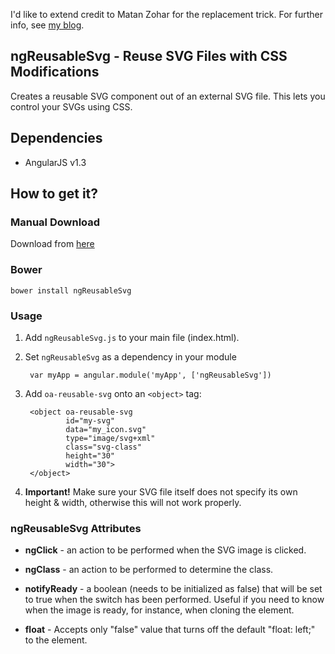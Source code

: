 I'd like to extend credit to Matan Zohar for the replacement trick. For further info, see [my blog](http://omriaharon.blogspot.co.il/).

## ngReusableSvg - Reuse SVG Files with CSS Modifications
Creates a reusable SVG component out of an external SVG file. This lets you control your SVGs using CSS.

## Dependencies

* AngularJS v1.3

## How to get it?

### Manual Download

Download from [here](http://omriaharon.github.io/ngReusableSvg/)

### Bower

    bower install ngReusableSvg

### Usage

1. Add `ngReusableSvg.js` to your main file (index.html). 

2. Set `ngReusableSvg` as a dependency in your module

        var myApp = angular.module('myApp', ['ngReusableSvg'])

3. Add `oa-reusable-svg` onto an `<object>` tag:

        <object oa-reusable-svg
                id="my-svg"
                data="my_icon.svg"
                type="image/svg+xml"
                class="svg-class"
                height="30"
                width="30">
        </object>

4. **Important!** Make sure your SVG file itself does not specify its own height & width, otherwise this will not work properly. 

### ngReusableSvg Attributes

* **ngClick** - an action to be performed when the SVG image is clicked.

* **ngClass** - an action to be performed to determine the class.

* **notifyReady** - a boolean (needs to be initialized as false) that will be set to true when the switch has been performed. Useful if you need to know when the image is ready, for instance, when cloning the element.

* **float** - Accepts only "false" value that turns off the default "float: left;" to the element. 
